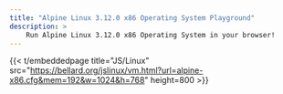 ```yaml
---
title: "Alpine Linux 3.12.0	x86	Operating System Playground"
description: >
    Run Alpine Linux 3.12.0	x86 Operating System in your browser!
---
```


{{< t/embeddedpage title="JS/Linux" src="https://bellard.org/jslinux/vm.html?url=alpine-x86.cfg&mem=192&w=1024&h=768" height=800 >}}
